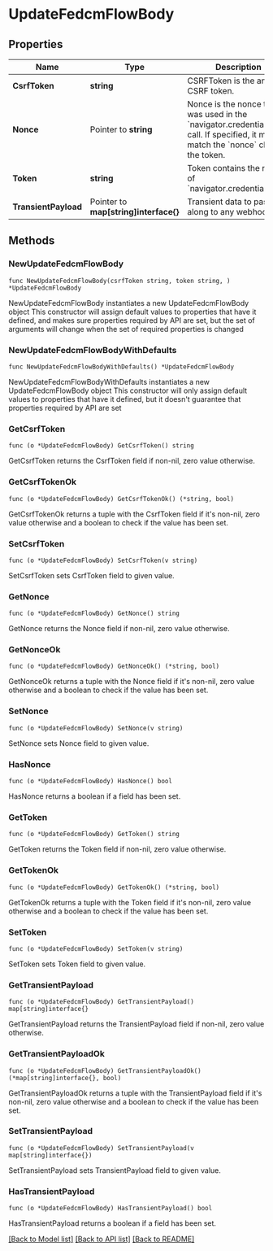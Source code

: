 # UpdateFedcmFlowBody

## Properties

Name | Type | Description | Notes
------------ | ------------- | ------------- | -------------
**CsrfToken** | **string** | CSRFToken is the anti-CSRF token. | 
**Nonce** | Pointer to **string** | Nonce is the nonce that was used in the &#x60;navigator.credentials.get&#x60; call. If specified, it must match the &#x60;nonce&#x60; claim in the token. | [optional] 
**Token** | **string** | Token contains the result of &#x60;navigator.credentials.get&#x60;. | 
**TransientPayload** | Pointer to **map[string]interface{}** | Transient data to pass along to any webhooks. | [optional] 

## Methods

### NewUpdateFedcmFlowBody

`func NewUpdateFedcmFlowBody(csrfToken string, token string, ) *UpdateFedcmFlowBody`

NewUpdateFedcmFlowBody instantiates a new UpdateFedcmFlowBody object
This constructor will assign default values to properties that have it defined,
and makes sure properties required by API are set, but the set of arguments
will change when the set of required properties is changed

### NewUpdateFedcmFlowBodyWithDefaults

`func NewUpdateFedcmFlowBodyWithDefaults() *UpdateFedcmFlowBody`

NewUpdateFedcmFlowBodyWithDefaults instantiates a new UpdateFedcmFlowBody object
This constructor will only assign default values to properties that have it defined,
but it doesn't guarantee that properties required by API are set

### GetCsrfToken

`func (o *UpdateFedcmFlowBody) GetCsrfToken() string`

GetCsrfToken returns the CsrfToken field if non-nil, zero value otherwise.

### GetCsrfTokenOk

`func (o *UpdateFedcmFlowBody) GetCsrfTokenOk() (*string, bool)`

GetCsrfTokenOk returns a tuple with the CsrfToken field if it's non-nil, zero value otherwise
and a boolean to check if the value has been set.

### SetCsrfToken

`func (o *UpdateFedcmFlowBody) SetCsrfToken(v string)`

SetCsrfToken sets CsrfToken field to given value.


### GetNonce

`func (o *UpdateFedcmFlowBody) GetNonce() string`

GetNonce returns the Nonce field if non-nil, zero value otherwise.

### GetNonceOk

`func (o *UpdateFedcmFlowBody) GetNonceOk() (*string, bool)`

GetNonceOk returns a tuple with the Nonce field if it's non-nil, zero value otherwise
and a boolean to check if the value has been set.

### SetNonce

`func (o *UpdateFedcmFlowBody) SetNonce(v string)`

SetNonce sets Nonce field to given value.

### HasNonce

`func (o *UpdateFedcmFlowBody) HasNonce() bool`

HasNonce returns a boolean if a field has been set.

### GetToken

`func (o *UpdateFedcmFlowBody) GetToken() string`

GetToken returns the Token field if non-nil, zero value otherwise.

### GetTokenOk

`func (o *UpdateFedcmFlowBody) GetTokenOk() (*string, bool)`

GetTokenOk returns a tuple with the Token field if it's non-nil, zero value otherwise
and a boolean to check if the value has been set.

### SetToken

`func (o *UpdateFedcmFlowBody) SetToken(v string)`

SetToken sets Token field to given value.


### GetTransientPayload

`func (o *UpdateFedcmFlowBody) GetTransientPayload() map[string]interface{}`

GetTransientPayload returns the TransientPayload field if non-nil, zero value otherwise.

### GetTransientPayloadOk

`func (o *UpdateFedcmFlowBody) GetTransientPayloadOk() (*map[string]interface{}, bool)`

GetTransientPayloadOk returns a tuple with the TransientPayload field if it's non-nil, zero value otherwise
and a boolean to check if the value has been set.

### SetTransientPayload

`func (o *UpdateFedcmFlowBody) SetTransientPayload(v map[string]interface{})`

SetTransientPayload sets TransientPayload field to given value.

### HasTransientPayload

`func (o *UpdateFedcmFlowBody) HasTransientPayload() bool`

HasTransientPayload returns a boolean if a field has been set.


[[Back to Model list]](../README.md#documentation-for-models) [[Back to API list]](../README.md#documentation-for-api-endpoints) [[Back to README]](../README.md)


